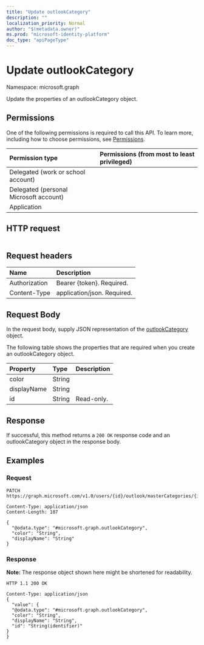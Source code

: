 ```yaml
---
title: "Update outlookCategory"
description: ""
localization_priority: Normal
author: "$(metadata.owner)"
ms.prod: "microsoft-identity-platform"
doc_type: "apiPageType"
---
```


# Update outlookCategory

Namespace: microsoft.graph

Update the properties of an outlookCategory object.

## Permissions

One of the following permissions is required to call this API. To learn more, including how to choose permissions, see [Permissions](/graph/permissions-reference).

| Permission type                        | Permissions (from most to least privileged) |
| :------------------------------------- | :------------------------------------------ |
| Delegated (work or school account)     |                                             |
| Delegated (personal Microsoft account) |                                             |
| Application                            |                                             |

## HTTP request

<!-- {
  "blockType": "ignored"
}
-->

```http

```

## Request headers

| Name          | Description                 |
| :------------ | :-------------------------- |
| Authorization | Bearer {token}. Required.   |
| Content-Type  | application/json. Required. |

## Request Body

In the request body, supply JSON representation of the [outlookCategory](../resources/-outlookcategory.md) object.

<!-- Actions and Functions -->

<!-- CRUD Methods -->

The following table shows the properties that are required when you create an outlookCategory object.

| Property    | Type   | Description |
| :---------- | :----- | :---------- |
| color       | String |             |
| displayName | String |             |
| id          | String | Read-only.  |

## Response

If successful, this method returns a `200 OK` response code and an outlookCategory object in the response body.

## Examples

### Request

<!-- {
  "blockType": "request",
  "name": "update_outlookcategory"
}
-->

```http
PATCH https://graph.microsoft.com/v1.0/users/{id}/outlook/masterCategories/{id}

Content-Type: application/json
Content-Length: 107

{
  "@odata.type": "#microsoft.graph.outlookCategory",
  "color": "String",
  "displayName": "String"
}

```

### Response

**Note:** The response object shown here might be shortened for readability.

<!-- {
  "blockType": "response",
  "truncated": true,
  "@odata.type": "Microsoft.OutlookServices.outlookCategory"
}
-->

```http
HTTP 1.1 200 OK

Content-Type: application/json
{
  "value": {
  "@odata.type": "#microsoft.graph.outlookCategory",
  "color": "String",
  "displayName": "String",
  "id": "String(identifier)"
}
}

```
